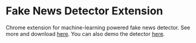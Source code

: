 # Fake News Detector Extension 
Chrome extension for machine-learning powered fake news detector. See more and download [here](https://chrome.google.com/webstore/detail/fake-news-detector-ai-det/cocmnkdknnjilpmdfmfgaobbhkdfndhb). You can also demo the detector [here](http://fakenewsai.com).
